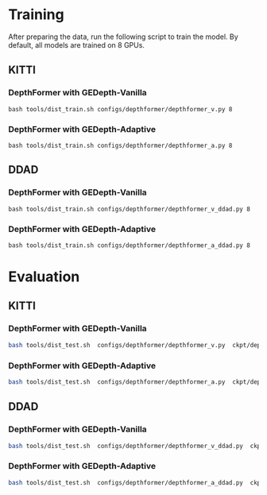 # Training

After preparing the data, run the following script to train the model. By default, all models are trained on 8 GPUs.

## KITTI

### DepthFormer with GEDepth-Vanilla
```
bash tools/dist_train.sh configs/depthformer/depthformer_v.py 8
```

### DepthFormer with GEDepth-Adaptive
```
bash tools/dist_train.sh configs/depthformer/depthformer_a.py 8
```

## DDAD

### DepthFormer with GEDepth-Vanilla
```
bash tools/dist_train.sh configs/depthformer/depthformer_v_ddad.py 8
```

### DepthFormer with GEDepth-Adaptive
```
bash tools/dist_train.sh configs/depthformer/depthformer_a_ddad.py 8
```

# Evaluation

## KITTI

### DepthFormer with GEDepth-Vanilla

```bash
bash tools/dist_test.sh  configs/depthformer/depthformer_v.py  ckpt/depthformer_v.pth  8
```

### DepthFormer with GEDepth-Adaptive

```bash
bash tools/dist_test.sh  configs/depthformer/depthformer_a.py  ckpt/depthformer_a.pth  8
```

## DDAD

### DepthFormer with GEDepth-Vanilla

```bash
bash tools/dist_test.sh  configs/depthformer/depthformer_v_ddad.py  ckpt/depthformer_v_ddad.pth  8
```

### DepthFormer with GEDepth-Adaptive

```bash
bash tools/dist_test.sh  configs/depthformer/depthformer_a_ddad.py  ckpt/depthformer_a_ddad.pth  8
```
